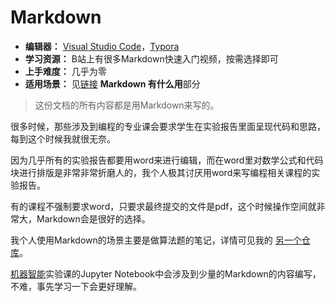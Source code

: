 # Markdown

- **编辑器：** [Visual Studio Code](https://code.visualstudio.com/)，[Typora](https://typoraio.cn/)
- **学习资源：** B站上有很多Markdown快速入门视频，按需选择即可
- **上手难度：** 几乎为零
- **适用场景：** 见[链接](https://www.markdown.cn/docs/intro) **Markdown 有什么用**部分
> 这份文档的所有内容都是用Markdown来写的。

很多时候，那些涉及到编程的专业课会要求学生在实验报告里面呈现代码和思路，每到这个时候我就很无奈。

因为几乎所有的实验报告都要用word来进行编辑，而在word里对数学公式和代码块进行排版是非常非常折磨人的，我个人极其讨厌用word来写编程相关课程的实验报告。

有的课程不强制要求word，只要求最终提交的文件是pdf，这个时候操作空间就非常大，Markdown会是很好的选择。

我个人使用Markdown的场景主要是做算法题的笔记，详情可见我的
[另一个仓库](https://github.com/yigebande/Notes-Of-Algorithm)。

[机器智能](../Sophomore/Machine%20Intelligence.md)实验课的Jupyter Notebook中会涉及到少量的Markdown的内容编写，不难，事先学习一下会更好理解。